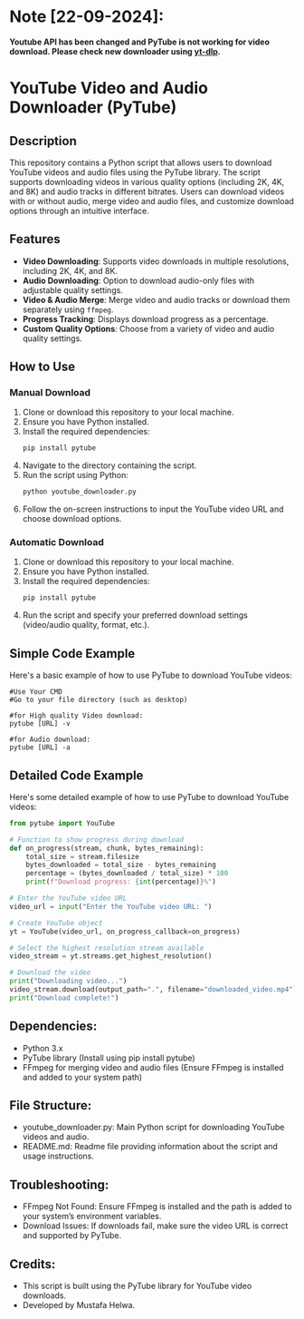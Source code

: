 # Note [22-09-2024]: 
**Youtube API has been changed and PyTube is not working for video download. Please check new downloader using [yt-dlp](https://github.com/MustafaHelwa/MyTools/tree/main/YouTube_Video_Downloader/yt-dlp).**


# **YouTube Video and Audio Downloader (PyTube)**

## **Description**
This repository contains a Python script that allows users to download YouTube videos and audio files using the PyTube library. The script supports downloading videos in various quality options (including 2K, 4K, and 8K) and audio tracks in different bitrates. Users can download videos with or without audio, merge video and audio files, and customize download options through an intuitive interface.

## **Features**
- **Video Downloading**: Supports video downloads in multiple resolutions, including 2K, 4K, and 8K.
- **Audio Downloading**: Option to download audio-only files with adjustable quality settings.
- **Video & Audio Merge**: Merge video and audio tracks or download them separately using ```ffmpeg```.
- **Progress Tracking**: Displays download progress as a percentage.
- **Custom Quality Options**: Choose from a variety of video and audio quality settings.

## **How to Use**

### **Manual Download**
1. Clone or download this repository to your local machine.
2. Ensure you have Python installed.
3. Install the required dependencies:
    ```bash
    pip install pytube
    ```
4. Navigate to the directory containing the script.
5. Run the script using Python:
    ```bash
    python youtube_downloader.py
    ```
6. Follow the on-screen instructions to input the YouTube video URL and choose download options.

### **Automatic Download**
1. Clone or download this repository to your local machine.
2. Ensure you have Python installed.
3. Install the required dependencies:
    ```bash
    pip install pytube
    ```
4. Run the script and specify your preferred download settings (video/audio quality, format, etc.).

## **Simple Code Example** 
Here's a basic example of how to use PyTube to download YouTube videos:
```
#Use Your CMD
#Go to your file directory (such as desktop)

#for High quality Video download:
pytube [URL] -v

#for Audio download:
pytube [URL] -a
```

## **Detailed Code Example**
Here's some detailed example of how to use PyTube to download YouTube videos:

```python
from pytube import YouTube

# Function to show progress during download
def on_progress(stream, chunk, bytes_remaining):
    total_size = stream.filesize
    bytes_downloaded = total_size - bytes_remaining
    percentage = (bytes_downloaded / total_size) * 100
    print(f"Download progress: {int(percentage)}%")

# Enter the YouTube video URL
video_url = input("Enter the YouTube video URL: ")

# Create YouTube object
yt = YouTube(video_url, on_progress_callback=on_progress)

# Select the highest resolution stream available
video_stream = yt.streams.get_highest_resolution()

# Download the video
print("Downloading video...")
video_stream.download(output_path=".", filename="downloaded_video.mp4")
print("Download complete!")
```

## Dependencies: 
- Python 3.x
- PyTube library (Install using pip install pytube)
- FFmpeg for merging video and audio files (Ensure FFmpeg is installed and added to your system path)

## File Structure: 
- youtube_downloader.py: Main Python script for downloading YouTube videos and audio.
- README.md: Readme file providing information about the script and usage instructions.

## Troubleshooting:
- FFmpeg Not Found: Ensure FFmpeg is installed and the path is added to your system’s environment variables.
- Download Issues: If downloads fail, make sure the video URL is correct and supported by PyTube.

## Credits:
- This script is built using the PyTube library for YouTube video downloads.
- Developed by Mustafa Helwa.
